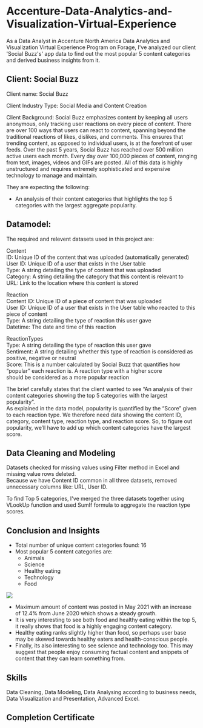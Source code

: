 # Accenture-Data-Analytics-and-Visualization-Virtual-Experience
As a Data Analyst in Accenture North America Data Analytics and Visualization Virtual Experience Program on Forage, I've analyzed our client 'Social Buzz's' app data to find out the most popular 5 content categories and derived business insights from it.

## Client: Social Buzz
Client name: Social Buzz

Client Industry Type: Social Media and Content Creation

Client Background: Social Buzz emphasizes content by keeping all users anonymous, only tracking user reactions on every piece of content. 
There are over 100 ways that users can react to content, spanning beyond the traditional reactions of likes, dislikes, and comments. 
This ensures that trending content, as opposed to individual users, is at the forefront of user feeds. 
Over the past 5 years, Social Buzz has reached over 500 million active users each month.
Every day over 100,000 pieces of content, ranging from text, images, videos and GIFs are posted. All of this data is highly unstructured and 
requires extremely sophisticated and expensive technology to manage and maintain.

They are expecting the following: 
- An analysis of their content categories that highlights the top 5 categories with the largest aggregate popularity.

## Datamodel:
The required and relevent datasets used in this project are:

Content  
ID: Unique ID of the content that was uploaded (automatically generated)  
User ID: Unique ID of a user that exists in the User table  
Type: A string detailing the type of content that was uploaded  
Category: A string detailing the category that this content is relevant to  
URL: Link to the location where this content is stored  

Reaction  
Content ID: Unique ID of a piece of content that was uploaded  
User ID: Unique ID of a user that exists in the User table who reacted to this piece of content  
Type: A string detailing the type of reaction this user gave  
Datetime: The date and time of this reaction  

ReactionTypes  
Type: A string detailing the type of reaction this user gave  
Sentiment: A string detailing whether this type of reaction is considered as positive, negative or neutral  
Score: This is a number calculated by Social Buzz that quantifies how “popular” each reaction is. A reaction type with a higher score  
should be considered as a more popular reaction

The brief carefully states that the client wanted to see “An analysis of their content categories showing the top 5 categories with the largest popularity”.  
As explained in the data model, popularity is quantified by the “Score” given to each reaction type.
We therefore need data showing the content ID, category, content type, reaction type, and reaction score.
So, to figure out popularity, we’ll have to add up which content categories have the largest score.

## Data Cleaning and Modeling

Datasets checked for missing values using Filter method in Excel and missing value rows deleted.  
Because we have Content ID common in all three datasets, removed unnecessary columns like: URL, User ID.  

To find Top 5 categories, I've merged the three datasets together using VLookUp function and used SumIf formula to aggregate the reaction type scores.  

## Conclusion and Insights

- Total number of unique content categories found: 16
- Most popular 5 content categories are:
  - Animals
  - Science 
  - Healthy eating
  - Technology 
  - Food   
  
![](https://user-images.githubusercontent.com/102014569/225896035-f44e8348-852f-43dc-a681-056f1bbbe23f.png)

- Maximum amount of content was posted in May 2021 with an increase of 12.4% from June 2020 which shows a steady growth.
- It is very interesting to see both food and healthy eating within the top 5, it really shows that food is a highly engaging content category. 
- Healthy eating ranks slightly higher than food, so perhaps user base may be skewed towards healthy eaters and health-conscious people.
- Finally, its also interesting to see science and technology too. This may suggest that people enjoy consuming factual content and snippets of content that they 
can learn something from.

## Skills 
Data Cleaning, Data Modeling, Data Analysing according to business needs, Data Visualization and Presentation, Advanced Excel.

## Completion Certificate
